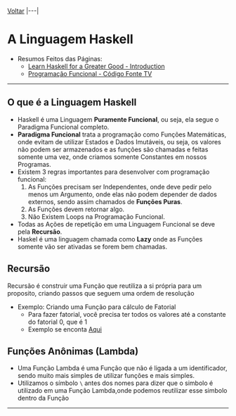 [Voltar](README.md)
|---|

# A Linguagem Haskell

* Resumos Feitos das Páginas:
    * [Learn Haskell for a Greater Good - Introduction](http://learnyouahaskell.com/introduction)
    * [Programação Funcional - Código Fonte TV](https://www.youtube.com/watch?v=BxbHGPivjdc)    


---

## O que é a Linguagem Haskell

* Haskell é uma Linguagem **Puramente Funcional**, ou seja, ela segue o Paradigma Funcional completo.
* **Paradigma Funcional** trata a programação como Funções Matemáticas, onde evitam de utilizar Estados e Dados Imutáveis, ou seja, os valores não podem ser armazenados e as funções são chamadas e feitas somente uma vez, onde criamos somente Constantes em nossos Programas.
* Existem 3 regras importantes para desenvolver com programação funcional:
    1. As Funções precisam ser Independentes, onde deve pedir pelo menos um Argumento, onde elas não podem depender de dados externos, sendo assim chamados de **Funções Puras**.
    2. As Funções devem retornar algo.
    3. Não Existem Loops na Programação Funcional.
* Todas as Ações de repetição em uma Linguagem Funcional se deve pela **Recursão**.
* Haskel é uma linguagem chamada como **Lazy** onde as Funções somente vão ser ativadas se forem bem chamadas.


## Recursão

Recursão é construir uma Função que reutiliza a si própria para um proposito, criando passos que seguem uma ordem de resolução

* Exemplo: Criando uma Função para cálculo de Fatorial
    * Para fazer fatorial, você precisa ter todos os valores até a constante do fatorial 0, que é 1
    * Exemplo se enconta [Aqui](programs/fatorial)


## Funções Anônimas (Lambda)

* Uma Função Lambda é uma Função que não é ligada a um identificador, sendo muito mais simples de utilizar funções e mais simples.
* Utilizamos o símbolo `\` antes dos nomes para dizer que o simbolo é utilizado em uma Função Lambda,onde podemos reutilizar esse simbolo dentro da Função
 

---